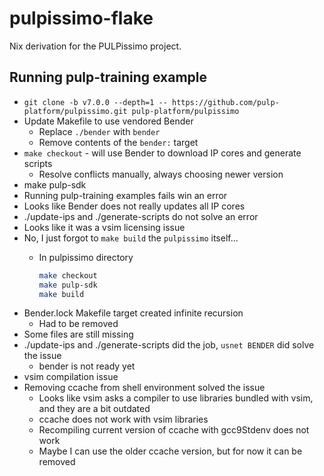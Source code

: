 # pulpissimo-flake

Nix derivation for the PULPissimo project.

## Running pulp-training example

- `git clone -b v7.0.0 --depth=1 -- https://github.com/pulp-platform/pulpissimo.git pulp-platform/pulpissimo`
- Update Makefile to use vendored Bender
  - Replace `./bender` with `bender`
  - Remove contents of the `bender:` target
- `make checkout` - will use Bender to download IP cores and generate scripts
  - Resolve conflicts manually, always choosing newer version
- make pulp-sdk
- Running pulp-training examples fails win an error
- Looks like Bender does not really updates all IP cores
- ./update-ips and ./generate-scripts do not solve an error
- Looks like it was a vsim licensing issue
- No, I just forgot to `make build` the `pulpissimo` itself...
  - In pulpissimo directory

    ```bash
    make checkout
    make pulp-sdk
    make build
    ```
- Bender.lock Makefile target created infinite recursion
  - Had to be removed
- Some files are still missing
- ./update-ips and ./generate-scripts did the job, `usnet BENDER` did solve the issue
  - bender is not ready yet
- vsim compilation issue
- Removing ccache from shell environment solved the issue
  - Looks like vsim asks a compiler to use libraries bundled with vsim, and they are a bit outdated
  - ccache does not work with vsim libraries
  - Recompiling current version of ccache with gcc9Stdenv does not work
  - Maybe I can use the older ccache version, but for now it can be removed
